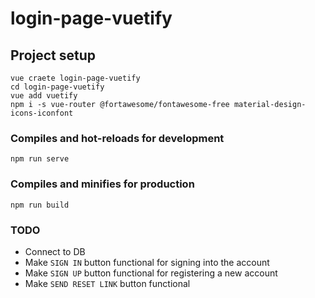 # login-page-vuetify

## Project setup

```
vue craete login-page-vuetify
cd login-page-vuetify
vue add vuetify
npm i -s vue-router @fortawesome/fontawesome-free material-design-icons-iconfont
```

### Compiles and hot-reloads for development

```
npm run serve
```

### Compiles and minifies for production

```
npm run build
```

### TODO

- Connect to DB
- Make `SIGN IN` button functional for signing into the account
- Make `SIGN UP` button functional for registering a new account
- Make `SEND RESET LINK` button functional
